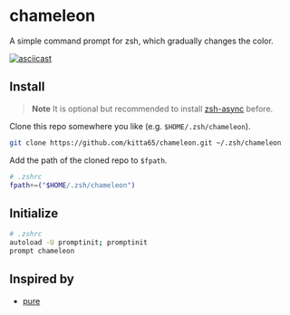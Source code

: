 # chameleon

A simple command prompt for zsh, which gradually changes the color.

[![asciicast](https://asciinema.org/a/oFwQslgRXYEIExsv1QBdEV0HK.svg)](https://asciinema.org/a/oFwQslgRXYEIExsv1QBdEV0HK)

## Install

> **Note**
> It is optional but recommended to install [zsh-async](https://github.com/mafredri/zsh-async) before.

Clone this repo somewhere you like (e.g. `$HOME/.zsh/chameleon`).

```sh
git clone https://github.com/kitta65/chameleon.git ~/.zsh/chameleon
```

Add the path of the cloned repo to `$fpath`.

```sh
# .zshrc
fpath+=("$HOME/.zsh/chameleon")
```

## Initialize

```sh
# .zshrc
autoload -U promptinit; promptinit
prompt chameleon
```

## Inspired by

* [pure](https://github.com/sindresorhus/pure)
